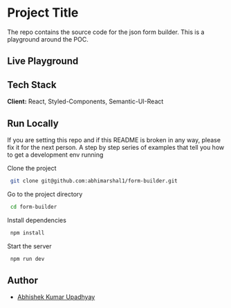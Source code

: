 # Project Title

The repo contains the source code for the json form builder. This is a playground around the POC.

## Live Playground


## Tech Stack

**Client:** React, Styled-Components, Semantic-UI-React

## Run Locally

If you are setting this repo and if this README is broken in any way, please fix it for the next person.
A step by step series of examples that tell you how to get a development env running

Clone the project

```bash
 git clone git@github.com:abhimarshal1/form-builder.git
```

Go to the project directory

```bash
 cd form-builder
```

Install dependencies

```bash
 npm install
```

Start the server

```bash
 npm run dev
```

## Author

- [Abhishek Kumar Upadhyay](abhi.marshal1@gmail.com)